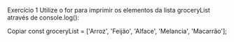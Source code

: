 Exercício 1
Utilize o for para imprimir os elementos da lista groceryList através de console.log():

Copiar
const groceryList = ['Arroz', 'Feijão', 'Alface', 'Melancia', 'Macarrão'];